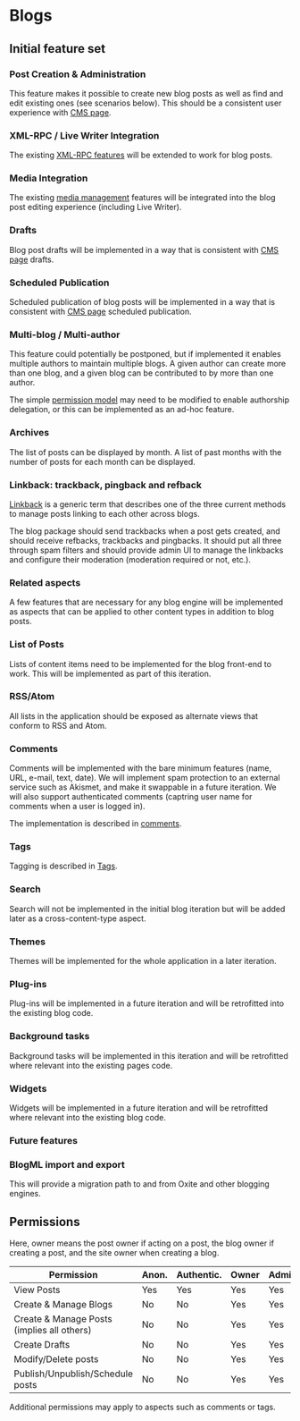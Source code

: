 Blogs
=====

## Initial feature set

### Post Creation & Administration
This feature makes it possible to create new blog posts as well as find and edit existing ones (see scenarios below). This should be a consistent  user experience with [CMS page](pages).

### XML-RPC / Live Writer Integration
The existing [XML-RPC features](xml-rpc) will be extended to work for blog posts.

### Media Integration
The existing [media management](media-management) features will be integrated into the blog post editing experience (including Live Writer).

### Drafts
Blog post drafts will be implemented in a way that is consistent with [CMS page](pages) drafts.

### Scheduled Publication
Scheduled publication of blog posts will be implemented in a way that is consistent with [CMS page](pages) scheduled publication.

### Multi-blog / Multi-author
This feature could potentially be postponed, but if implemented it enables multiple authors to maintain multiple blogs. A given author can create more than one blog, and a given blog can be contributed to by more than one author.

The simple [permission model](users) may need to be modified to enable authorship delegation, or this can be implemented as an ad-hoc feature.

### Archives
The list of posts can be displayed by month. A list of past months with the number of posts for each month can be displayed.

### Linkback: trackback, pingback and refback
[Linkback](http://en.wikipedia.org/wiki/Linkback) is a generic term that describes one of the three current methods to manage posts linking to each other across blogs.

The blog package should send trackbacks when a post gets created, and should receive refbacks, trackbacks and pingbacks. It should put all three through spam filters and should provide admin UI to manage the linkbacks and configure their moderation (moderation required or not, etc.).

### Related aspects
A few features that are necessary for any blog engine will be implemented as aspects that can be applied to other content types in addition to blog posts.

### List of Posts
Lists of content items need to be implemented for the blog front-end to work. This will be implemented as part of this iteration.

### RSS/Atom
All lists in the application should be exposed as alternate views that conform to RSS and Atom.

### Comments
Comments will be implemented with the bare minimum features (name, URL, e-mail, text, date). We will implement spam protection to an external service such as Akismet, and make it swappable in a future iteration.  We will also support authenticated comments (captring user name for comments when a user is logged in).

The implementation is described in [comments](comments).

### Tags
Tagging is described in [Tags](Tags).

### Search
Search will not be implemented in the initial blog iteration but will be added later as a cross-content-type aspect.

### Themes
Themes will be implemented for the whole application in a later iteration.

### Plug-ins
Plug-ins will be implemented in a future iteration and will be retrofitted into the existing blog code.

### Background tasks
Background tasks will be implemented in this iteration and will be retrofitted where relevant into the existing pages code.

### Widgets
Widgets will be implemented in a future iteration and will be retrofitted where relevant into the existing blog code.

### Future features

### BlogML import and export
This will provide a migration path to and from Oxite and other blogging engines.

## Permissions
Here, owner means the post owner if acting on a post, the blog owner if creating a post, and the site owner when creating a blog.

Permission                                       | Anon. | Authentic. | Owner | Admin. | Author | Editor
------------------------------------------------ | ----- | ---------- | ----- | ------ | ------ | ------
View Posts                                       | Yes   | Yes        | Yes   | Yes    | Yes    | Yes
Create & Manage Blogs                            | No    | No         | Yes   | Yes    | No     | No
Create & Manage Posts (implies all others)       | No    | No         | Yes   | Yes    | Yes    | No
Create Drafts                                    | No    | No         | Yes   | Yes    | Yes    | No
Modify/Delete posts                              | No    | No         | Yes   | Yes    | Yes    | Yes
Publish/Unpublish/Schedule posts                 | No    | No         | Yes   | Yes    | Yes    | Yes

Additional permissions may apply to aspects such as comments or tags.
